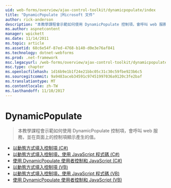 ```yaml
---
uid: web-forms/overview/ajax-control-toolkit/dynamicpopulate/index
title: "DynamicPopulate |Microsoft 文件"
author: rick-anderson
description: "本教學課程會示範如何使用 DynamicPopulate 控制項，會呼叫 web 服務，並在頁面上的控制項顯示產生的值。"
ms.author: aspnetcontent
manager: wpickett
ms.date: 11/14/2011
ms.topic: article
ms.assetid: 68c6e54f-87ed-4768-b140-d0e3e76af841
ms.technology: dotnet-webforms
ms.prod: .net-framework
msc.legacyurl: /web-forms/overview/ajax-control-toolkit/dynamicpopulate
msc.type: chapter
ms.openlocfilehash: 1d16b9e1b1f24e21bbc05c31c30c59fbe923b6c5
ms.sourcegitcommit: 9a9483aceb34591c97451997036a9120c3fe2baf
ms.translationtype: MT
ms.contentlocale: zh-TW
ms.lasthandoff: 11/10/2017
---
```

<a name="dynamicpopulate"></a>DynamicPopulate
====================
> 本教學課程會示範如何使用 DynamicPopulate 控制項，會呼叫 web 服務，並在頁面上的控制項顯示產生的值。


- [以動態方式填入控制項 (C#)](dynamically-populating-a-control-cs.md)
- [以動態方式填入控制項，使用 JavaScript 程式碼 (C#)](dynamically-populating-a-control-using-javascript-code-cs.md)
- [使用 DynamicPopulate 使用者控制和 JavaScript (C#)](using-dynamicpopulate-with-a-user-control-and-javascript-cs.md)
- [以動態方式填入控制項 (VB)](dynamically-populating-a-control-vb.md)
- [以動態方式填入控制項，使用 JavaScript 程式碼 (VB)](dynamically-populating-a-control-using-javascript-code-vb.md)
- [使用 DynamicPopulate 使用者控制和 JavaScript (VB)](using-dynamicpopulate-with-a-user-control-and-javascript-vb.md)
